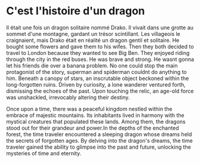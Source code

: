 # C'est l'histoire d'un dragon

Il était une fois un dragon solitaire nommé Drako. Il vivait dans une grotte au sommet d'une montagne, gardant un trésor scintillant. Les villageois le craignaient, mais Drako était en réalité un dragon gentil et solitaire.
He bought some flowers and gave them to his wifes.
Then they both decided to travel to London because they wanted to see Big Ben.
They enjoyed riding through the city in the red buses.
He was brave and strong. He wasnt gonna let his friends die over a banana problem. No one could stop the main protagonist of the story, superman and spiderman couldnt do anything to him.
Beneath a canopy of stars, an inscrutable object beckoned within the long-forgotten ruins. Driven by curiosity, a lone wanderer ventured forth, dismissing the echoes of the past. Upon touching the relic, an age-old force was unshackled, irrevocably altering their destiny.

Once upon a time, there was a peaceful kingdom nestled within the embrace of majestic mountains. Its inhabitants lived in harmony with the mystical creatures that populated these lands. Among them, the dragons stood out for their grandeur and power.In the depths of the enchanted forest, the time traveler encountered a sleeping dragon whose dreams held the secrets of forgotten ages. By delving into the dragon's dreams, the time traveler gained the ability to glimpse into the past and future, unlocking the mysteries of time and eternity.

